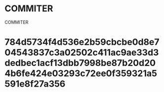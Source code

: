# COMMITER
COMMITER






# 784d5734f4d536e2b59cbcbe0d8e704543837c3a02502c411ac9ae33d3dedbec1acf13dbb7998be87b20d204b6fe424e03293c72ee0f359321a5591e8f27a356
